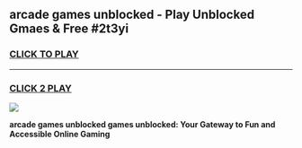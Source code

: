 
## arcade games unblocked - Play Unblocked Gmaes & Free #2t3yi
<h3>
<a href="https://news.freeplayer.one?title=arcade_games_unblocked&ref=26F">CLICK TO PLAY</a></h3>
<hr>

<h3>
<a href="https://news.freeplayer.one?title=arcade_games_unblocked&ref=26F">CLICK 2 PLAY</a>
  
</h3>

<a href="https://news.freeplayer.one?title=arcade_games_unblocked&ref=26F/"><img src="https://clearcache.store/games.png"></a>


**arcade games unblocked games unblocked: Your Gateway to Fun and Accessible Online Gaming**
